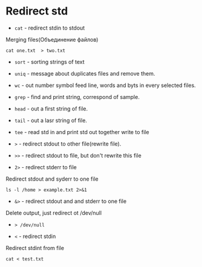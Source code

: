 # Redirect std

- `cat` - redirect stdin to stdout

Merging files(Объединение файлов)
```
cat one.txt  > two.txt
```

- `sort` - sorting strings of text

- `uniq` - message about duplicates files and remove them.

- `wc` - out number symbol feed line, words and byts in every selected files.

- `grep` - find and print string, correspond of sample.

- `head` - out a  first string of file.

- `tail` - out a lasr string of file.

- `tee` - read std in and print std out together write to file

- `>` - redirect stdout to other file(rewrite file).

- `>>` - redirect stdout to file, but don't rewrite this file

- `2>` - redirect stderr to file 

Redirect stdout and syderr to one file

```
ls -l /home > example.txt 2>&1
``` 

- `&>` - redirect stdout and and stderr to one file

Delete output, just redirect ot /dev/null

- `> /dev/null`

- `<` - redirect stdin

Redirect stdint from file
```
cat < test.txt
```
